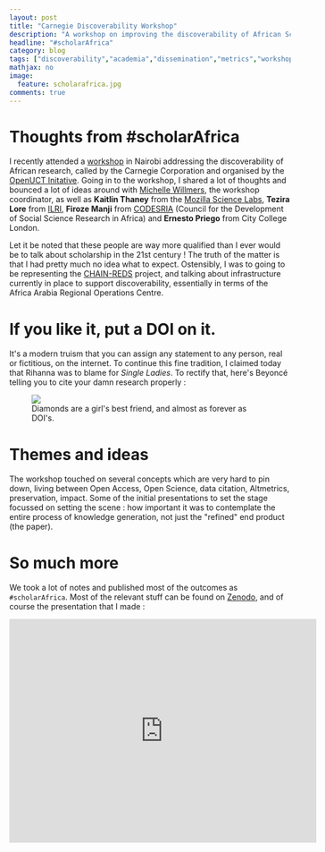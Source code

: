 ```yaml
---
layout: post
title: "Carnegie Discoverability Workshop"
description: "A workshop on improving the discoverability of African Scholarship. Headline image credit [OpenUCT](https://www.facebook.com/Openuct/photos/a.662171010496247.1073741831.172276916152328/660164114030270/?type=3&theater)"
headline: "#scholarAfrica"
category: blog
tags: ["discoverability","academia","dissemination","metrics","workshop","Kenya"]
mathjax: no
image:
  feature: scholarafrica.jpg
comments: true
---
```

# Thoughts from #scholarAfrica

I recently attended a [workshop](http://openuct.uct.ac.za/blog/promoting-discoverability-african-scholarship) in Nairobi addressing the discoverability of African research, called by the Carnegie Corporation and organised by the [OpenUCT Initative](http://openuct.uct.ac.za). Going in to the workshop, I shared a lot of thoughts and bounced a lot of ideas around with [Michelle Willmers](https://www.twitter.com/scaprogramme), the workshop coordinator, as well as **Kaitlin Thaney** from the [Mozilla Science Labs](https://mozillascience.org), **Tezira Lore** from [ILRI](http://www.ilri.cgiar.org), **Firoze Manji** from [CODESRIA](http://www.codesria.org) (Council for the Development of Social Science Research in Africa)  and **Ernesto Priego** from City College London.

Let it be noted that these people are way more qualified than I ever would be to talk about scholarship in the 21st century ! The truth of the matter is that I had pretty much no idea what to expect. Ostensibly, I was to going to be representing the [CHAIN-REDS](https://www.chain-project.eu) project, and talking about infrastructure currently in place to support discoverability, essentially in terms of the Africa Arabia Regional Operations Centre.

# If you like it, put a DOI on it.

It's a modern truism that you can assign any statement to any person, real or fictitious, on the internet. To continue this fine tradition, I claimed today that Rihanna was to blame for *Single Ladies*. To rectify that, here's Beyonc&eacute; telling you to cite  your damn research properly :

<figure>
<img src="{{ site.url}}/images/put-a-doi-on-it.png">
<figcaption>
Diamonds are a girl's best friend, and almost as forever as DOI's.
</figcaption>
</figure>

# Themes and ideas

The workshop touched on several concepts which are very hard to pin down, living between Open Access, Open Science, data citation, Altmetrics, preservation, impact. Some of the initial presentations to set the stage focussed on setting the scene : how important it was to contemplate the entire process of knowledge generation, not just the "refined" end product (the paper).

#  So much more

We took a lot of notes and published most of the outcomes as `#scholarAfrica`. Most of the relevant stuff can be found on [Zenodo](https://zenodo.org/communities/scholarafrica/?page=1&size=20), and of course the presentation that I made  :

<div class="text-center">
<iframe id="iframe_container" frameborder="0" webkitallowfullscreen="" mozallowfullscreen="" allowfullscreen="" width="550" height="400" src="https://prezi.com/embed/89bkbbre5vk1/?bgcolor=ffffff&amp;lock_to_path=0&amp;autoplay=0&amp;autohide_ctrls=0&amp;landing_data=bHVZZmNaNDBIWnNjdEVENDRhZDFNZGNIUE1IZk5uWHlXbDdVMS91NWhoQW9FRVJvL296cmdLaDhQb1N3RTJjU0dWND0&amp;landing_sign=Qxm8rpHrabFnOOtI_XIvG3zz4if4lVG1ADSa4zZUe4o"></iframe>
</div>
